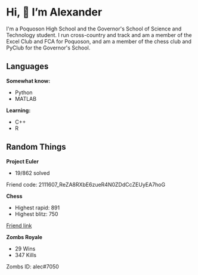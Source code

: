 # Hi, 👋 I’m Alexander

I'm a Poquoson High School and the Governor's School of Science and Technology student. I run cross-country and track and am a member of the Excel Club and FCA for Poquoson, and am a member of the chess club and PyClub for the Governor's School.

## Languages

**Somewhat know:**
- Python
- MATLAB
  
**Learning:**
- C++
- R

## Random Things

**Project Euler**
- 19/862 solved

Friend code: 2111607_ReZA8RXbE6zueR4N0ZDdCcZEUyEA7hoG

**Chess**
- Highest rapid: 891
- Highest blitz: 750

[Friend link](https://friend.chess.com/VHD4H)

**Zombs Royale**  
- 29 Wins
- 347 Kills

Zombs ID: alec#7050
